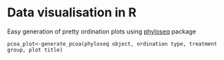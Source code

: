 
# Data visualisation in R 

Easy generation of pretty ordination plots using [phyloseq](https://github.com/joey711/phyloseq) package

```
pcoa_plot<-generate_pcoa(phyloseq object, ordination type, treatment group, plot title)
```
